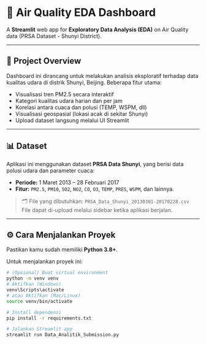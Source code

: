 # 🚀 Air Quality EDA Dashboard

A **Streamlit** web app for **Exploratory Data Analysis (EDA)** on Air Quality data (PRSA Dataset - Shunyi District).

---

## 📂 Project Overview

Dashboard ini dirancang untuk melakukan analisis eksploratif terhadap data kualitas udara di distrik Shunyi, Beijing. Beberapa fitur utama:

- Visualisasi tren PM2.5 secara interaktif
- Kategori kualitas udara harian dan per jam
- Korelasi antara cuaca dan polusi (TEMP, WSPM, dll)
- Visualisasi geospasial (lokasi acak di sekitar Shunyi)
- Upload dataset langsung melalui UI Streamlit

---

## 📊 Dataset

Aplikasi ini menggunakan dataset **PRSA Data Shunyi**, yang berisi data polusi udara dan parameter cuaca:

- **Periode:** 1 Maret 2013 – 28 Februari 2017
- **Fitur:** `PM2.5`, `PM10`, `SO2`, `NO2`, `CO`, `O3`, `TEMP`, `PRES`, `WSPM`, dan lainnya.

> 🗂️ File yang dibutuhkan: `PRSA_Data_Shunyi_20130301-20170228.csv`  
> File dapat di-upload melalui sidebar ketika aplikasi berjalan.

---

## ⚙️ Cara Menjalankan Proyek

Pastikan kamu sudah memiliki **Python 3.8+**.

Untuk menjalankan proyek ini:

```bash
# (Opsional) Buat virtual environment
python -m venv venv
# Aktifkan (Windows)
venv\Scripts\activate
# atau Aktifkan (Mac/Linux)
source venv/bin/activate

# Install dependensi
pip install -r requirements.txt

# Jalankan Streamlit app
streamlit run Data_Analitik_Submission.py
